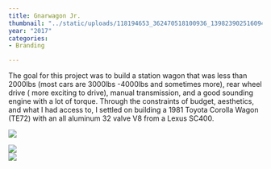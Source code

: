 ```yaml
---
title: Gnarwagon Jr.
thumbnail: "../static/uploads/118194653_362470518100936_139823902516094025_n.jpg"
year: "2017"
categories:
- Branding

---
```

The goal for this project was to build a station wagon that was less than 2000lbs (most cars are 3000lbs -4000lbs and sometimes more), rear wheel drive ( more exciting to drive), manual transmission, and a good sounding engine with a lot of torque. Through the constraints of budget, aesthetics, and what I had access to, I settled on building a 1981 Toyota Corolla Wagon (TE72) with an all aluminum 32 valve V8 from a Lexus SC400.  
  
![](/uploads/corolla-motel.JPG)

![](/uploads/img_9789.JPG)  
![](/uploads/corolla_2011_01.jpg)